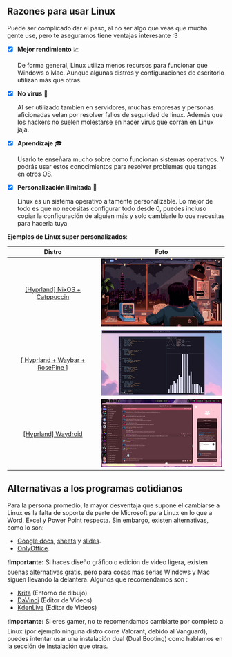 ## Razones para usar Linux

Puede ser complicado dar el paso, al no ser algo que veas que mucha gente use, pero te aseguramos tiene ventajas interesante :3

- [x] **Mejor rendimiento** 📈
  
  De forma general, Linux utiliza menos recursos para funcionar que Windows o Mac. Aunque algunas distros y configuraciones de escritorio utilizan más que otras.

- [x] **No virus** 🦠
  
  Al ser utilizado tambien en servidores, muchas empresas y personas aficionadas velan por resolver fallos de seguridad de linux. Además que los hackers no suelen molestarse en hacer virus que corran en Linux jaja.

- [x] **Aprendizaje** 🎓
  
  Usarlo te enseñara mucho sobre como funcionan sistemas operativos. Y podrás usar estos conocimientos para resolver problemas que tengas en otros OS.

- [x] **Personalización ilimitada** 💅
  
  Linux es un sistema operativo altamente personalizable. Lo mejor de todo es que no necesitas configurar todo desde 0, puedes incluso copiar la configuración de alguien más y solo cambiarle lo que necesitas para hacerla tuya

**Ejemplos de Linux super personalizados**:

| Distro                                                                                                                 | Foto                                                                                              |
|:----------------------------------------------------------------------------------------------------------------------:|:-------------------------------------------------------------------------------------------------:|
| [[Hyprland] NixOS + Catppuccin](https://www.reddit.com/r/unixporn/comments/15ajasd/hyprland_nixos_catppuccin/)         | <img src="./resources/LinuxPerzonalization/Hyprland.png" title="" alt="Hyprland.png" width="334"> |
| [[ Hyprland + Waybar + RosePine ]](https://www.reddit.com/r/unixporn/comments/15owp5j/hyprland_waybar_rosepine/)       | <img title="" src="./resources/LinuxPerzonalization/Hyprland2.png" alt="" width="328">            |
| [[Hyprland] Waydroid](https://www.reddit.com/r/unixporn/comments/146j8gx/hyprland_waydroid_is_amazing_feat_my_custom/) | <img src="./resources/LinuxPerzonalization/Hyprland3.png" title="" alt="" width="324">            |

## Alternativas a los programas cotidianos

Para la persona promedio, la mayor desventaja que supone el cambiarse a Linux es la falta de soporte de parte de Microsoft para Linux en lo que a Word, Excel y Power Point respecta. Sin embargo, existen alternativas, como lo son:

- [Google docs](https://www.google.com/docs/about/), [sheets](https://www.google.com/sheets/about/) y [slides](https://www.google.com/slides/about/).
- [OnlyOffice](https://www.onlyoffice.com/es/).

❗️**Importante:** Si haces diseño gráfico o edición de video lígera, existen buenas alternativas gratis, pero para cosas más serias Windows y Mac siguen llevando la delantera. Algunos que recomendamos son :

- [Krita](https://krita.org/es/) (Entorno de dibujo)
- [DaVinci](https://www.blackmagicdesign.com/products/davinciresolve) (Editor de Videos)
- [KdenLive](https://kdenlive.org/es/) (Editor de Videos)

❗️**Importante:** Si eres gamer, no te recomendamos cambiarte por completo a Linux (por ejemplo ninguna distro corre Valorant, debido al Vanguard), puedes intentar usar una instalación dual (Dual Booting) como hablamos en la sección de [Instalación](Formas-de-Instalación) que otras.
